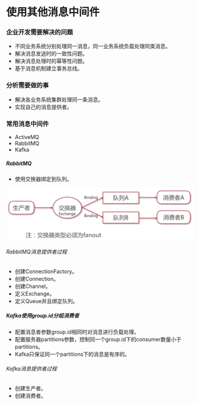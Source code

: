 # 使用其他消息中间件

### 企业开发需要解决的问题

- 不同业务系统分别处理同一消息，同一业务系统负载处理同类消息。
- 解决消息发送时的一致性问题。
- 解决消息处理时的幂等性问题。
- 基于消息机制建立事务总线。

### 分析需要做的事

- 解决各业务系统集群处理同一条消息。
- 实现自己的消息提供者。

### 常用消息中间件

- ActiveMQ
- RabbitMQ
- Kafka

##### RabbitMQ

- 使用交换器绑定到队列。

![](img/12.png)



###### RabbitMQ消息提供者过程

- 创建ConnectionFactory。
- 创建Connection。
- 创建Channel。
- 定义Exchange。
- 定义Queue并且绑定队列。

##### Kafka使用group.id分组消费者

- 配置消息者参数group.id相同时对消息进行负载处理。
- 配置服务器partitions参数，控制同一个group.id下的consumer数量小于partitions。
- Kafka只保证同一个partitions下的消息是有序的。

###### Kafka消息提供者过程

- 创建生产者。
- 创建消费者。
